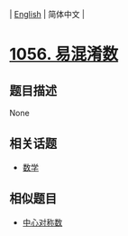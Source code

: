 
| [English](README_EN.md) | 简体中文 |

# [1056. 易混淆数](https://leetcode-cn.com/problems/confusing-number/)

## 题目描述

None

## 相关话题

- [数学](https://leetcode-cn.com/tag/math)

## 相似题目

- [中心对称数](../strobogrammatic-number/README.md)

